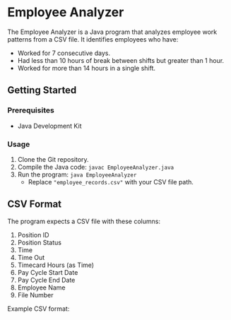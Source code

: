 # Employee Analyzer

The Employee Analyzer is a Java program that analyzes employee work patterns from a CSV file. It identifies employees who have:

- Worked for 7 consecutive days.
- Had less than 10 hours of break between shifts but greater than 1 hour.
- Worked for more than 14 hours in a single shift.

## Getting Started

### Prerequisites

- Java Development Kit 

### Usage

1. Clone the Git repository.
2. Compile the Java code: `javac EmployeeAnalyzer.java`
3. Run the program: `java EmployeeAnalyzer`
   - Replace `"employee_records.csv"` with your CSV file path.

## CSV Format

The program expects a CSV file with these columns:

1. Position ID
2. Position Status
3. Time
4. Time Out
5. Timecard Hours (as Time)
6. Pay Cycle Start Date
7. Pay Cycle End Date
8. Employee Name
9. File Number

Example CSV format:

